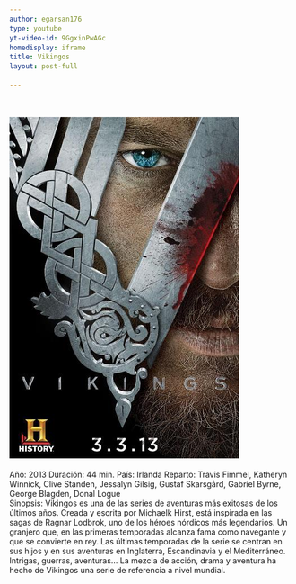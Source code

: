 ```yaml
---
author: egarsan176
type: youtube
yt-video-id: 9GgxinPwAGc
homedisplay: iframe
title: Vikingos
layout: post-full

---
```

<br>   
<br>  
<img class="featimg" src="../img/vikingos.jpg" alt="Vikingos">
<br>   
<br>
Año: 2013  
Duración: 44 min.  
País: Irlanda
Reparto: Travis Fimmel, Katheryn Winnick, Clive Standen, Jessalyn Gilsig, Gustaf Skarsgård,   Gabriel Byrne, George Blagden, Donal Logue
<br>
Sinopsis:
Vikingos es una de las series de aventuras más exitosas de los últimos años. 
Creada y escrita por Michaelk Hirst, está inspirada en las sagas de Ragnar Lodbrok, uno de los héroes nórdicos más legendarios. Un granjero que, en las primeras temporadas alcanza fama como navegante y que se convierte en rey. 
Las últimas temporadas de la serie se centran en sus hijos y en sus aventuras en Inglaterra, Escandinavia y el Mediterráneo.
Intrigas, guerras, aventuras… La mezcla de acción, drama y aventura ha hecho de Vikingos una serie de referencia a nivel mundial.
